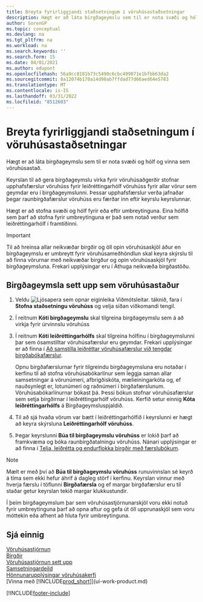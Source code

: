 ```yaml
---
title: Breyta fyrirliggjandi staðsetningum í vöruhúsastaðsetningar
description: Hægt er að láta birgðageymslu sem til er nota svæði og hólf og vinna sem vöruhúsastað.
author: SorenGP
ms.topic: conceptual
ms.devlang: na
ms.tgt_pltfrm: na
ms.workload: na
ms.search.keywords: ''
ms.search.form: 15
ms.date: 04/01/2021
ms.author: edupont
ms.openlocfilehash: 56a9cc0181b73c5490c6cbc499071e1bfbb63da2
ms.sourcegitcommit: 8a12074b170a14d98ab7ffdad77d66aed64e5783
ms.translationtype: MT
ms.contentlocale: is-IS
ms.lasthandoff: 03/31/2022
ms.locfileid: "8512603"
---
```

# <a name="convert-existing-locations-to-warehouse-locations"></a>Breyta fyrirliggjandi staðsetningum í vöruhúsastaðsetningar
Hægt er að láta birgðageymslu sem til er nota svæði og hólf og vinna sem vöruhúsastað.  

Keyrslan til að gera birgðageymslu virka fyrir vöruhúsaðgerðir stofnar upphafsfærslur vöruhúss fyrir leiðréttingarhólf vöruhúss fyrir allar vörur sem geymdar eru í birgðageymslunni. Þessar upphafsfærslur verða jafnaðar þegar raunbirgðafærslur vöruhúss eru færðar inn eftir keyrslu keyrslunnar.  

Hægt er að stofna svæði og hólf fyrir eða eftir umbreytinguna. Eina hólfið sem þarf að stofna fyrir umbreytinguna er það sem notað verður sem leiðréttingarhólf í framtíðinni.  

> [!IMPORTANT]  
>  Til að hreinsa allar neikvæðar birgðir og öll opin vöruhúsaskjöl áður en birgðageymslu er umbreytt fyrir vöruhúsameðhöndlun skal keyra skýrslu til að finna vörurnar með neikvæðar birgður og opin vöruhúsaskjöl fyrir birgðageymsluna. Frekari upplýsingar eru í Athuga neikvæða birgðastöðu.  

## <a name="to-enable-an-existing-location-to-operate-as-a-warehouse-location"></a>Birgðageymsla sett upp sem vöruhúsastaður  
1.  Veldu ![Ljósapera sem opnar eiginleika Viðmótsleitar.](media/ui-search/search_small.png "Segðu mér hvað þú vilt gera") táknið, fara í **Stofna staðsetningu vöruhúss** og velja síðan viðkomandi tengil.  
2.  Í reitnum **Kóti birgðageymslu** skal tilgreina birgðageymslu sem á að virkja fyrir úrvinnslu vöruhúss  
3.  Í reitnum **Kóti leiðréttingarhólfs** skal tilgreina hólfinu í birgðageymslunni þar sem ósamstilltar vöruhúsafærslur eru geymdar. Frekari upplýsingar er að finna í [Að samstilla leiðréttar vöruhúsafærslur við tengdar birgðabókafærslur](inventory-how-count-adjust-reclassify.md#to-synchronize-the-adjusted-warehouse-entries-with-the-related-item-ledger-entries).  

    Opnu birgðafærslurnar fyrir tilgreindu birgðageymsluna eru notaðar í kerfinu til að stofna vöruhúsabókarlínur sem leggja saman allar samsetningar á vörunúmeri, afbrigðiskóta, mælieiningarkóta og, ef nauðsynlegt er, lotunúmeri og raðnúmeri í birgðafærslunum. Vöruhúsabókarlínurnar bókast þá. Þessi bókun stofnar vöruhúsafærslur sem setja birgðirnar í leiðréttingarhólf vöruhúss. Kerfið setur einnig **Kóta leiðréttingarhólfs** á Birgðageymsluspjaldið.  

4.  Til að sjá hvaða vörum var bætt í leiðréttingarhólfið í keyrslunni er hægt að keyra skýrsluna **Leiðréttingarhólf vöruhúss**.  
5.  Þegar keyrslunni **Búa til birgðageymslu vöruhúss** er lokið þarf að framkvæma og bóka raunbirgðatalningu vöruhúss. Nánari upplýsingar er að finna í [Telja, leiðrétta og endurflokka birgðir með færslubókum](inventory-how-count-adjust-reclassify.md).  

> [!NOTE]  
>  Mælt er með því að **Búa til birgðageymslu vöruhúss** runuvinnslan sé keyrð á tíma sem ekki hefur áhrif á dagleg störf í kerfinu. Keyrslan vinnur með hverja færslu í töflunni **Birgðafærsla** og ef margar birgðafærslur eru til staðar getur keyrslan tekið margar klukkustundir.  

 Í þeim birgðageymslum þar sem vöruhúsastjórnunarskjöl voru ekki notuð fyrir umbreytinguna þarf að opna aftur og gefa út öll upprunaskjöl sem voru móttekin eða afhent að hluta fyrir umbreytinguna.  

## <a name="see-also"></a>Sjá einnig  
[Vöruhúsastjórnun](warehouse-manage-warehouse.md)  
[Birgðir](inventory-manage-inventory.md)  
[Vöruhúsastjórnun sett upp](warehouse-setup-warehouse.md)     
[Samsetningardeild](assembly-assemble-items.md)    
[Hönnunarupplýsingar vöruhúsakerfi](design-details-warehouse-management.md)  
[Vinna með [!INCLUDE[prod_short](includes/prod_short.md)]](ui-work-product.md)


[!INCLUDE[footer-include](includes/footer-banner.md)]